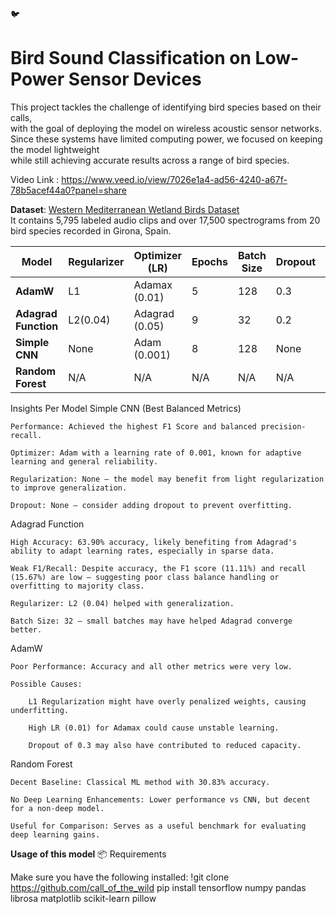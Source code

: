 🐦 
# Bird Sound Classification on Low-Power Sensor Devices

This project tackles the challenge of identifying bird species based on their calls,  
with the goal of deploying the model on wireless acoustic sensor networks.  
Since these systems have limited computing power, we focused on keeping the model lightweight  
while still achieving accurate results across a range of bird species.

Video Link : https://www.veed.io/view/7026e1a4-ad56-4240-a67f-78b5acef44a0?panel=share


**Dataset**: [Western Mediterranean Wetland Birds Dataset](https://zenodo.org/record/7505820)  
It contains 5,795 labeled audio clips and over 17,500 spectrograms from 20 bird species recorded in Girona, Spain.

| Model             | Regularizer | Optimizer (LR) | Epochs | Batch Size | Dropout | Accuracy | F1 Score | Recall | Precision |
| ----------------- | ----------- | -------------- | ------ | ---------- | ------- | -------- | -------- | ------ | --------- |
| **AdamW**         | L1          | Adamax (0.01)  | 5      | 128        | 0.3     | 22.03%   | 5.03%    | 10.96%  | 4.53%     |
| **Adagrad Function**  | L2(0.04)          | Adagrad (0.05)     | 9      | 32         | 0.2    | 63.90%   | 11.11%   | 15.67% | 13.31%    |
| **Simple CNN**    | None        | Adam (0.001)   | 8      | 128        | None    | 40.46%   | 38.28%   | 40.46% | 46.94%    |
| **Random Forest** | N/A         | N/A            | N/A    | N/A        | N/A     | 30.83%   | 22.59%   | 27.25% | 22.59%    |

 Insights Per Model
 Simple CNN (Best Balanced Metrics)

    Performance: Achieved the highest F1 Score and balanced precision-recall.

    Optimizer: Adam with a learning rate of 0.001, known for adaptive learning and general reliability.

    Regularization: None — the model may benefit from light regularization to improve generalization.

    Dropout: None — consider adding dropout to prevent overfitting.

Adagrad Function

    High Accuracy: 63.90% accuracy, likely benefiting from Adagrad's ability to adapt learning rates, especially in sparse data.

    Weak F1/Recall: Despite accuracy, the F1 score (11.11%) and recall (15.67%) are low — suggesting poor class balance handling or overfitting to majority class.

    Regularizer: L2 (0.04) helped with generalization.

    Batch Size: 32 — small batches may have helped Adagrad converge better.

 AdamW

    Poor Performance: Accuracy and all other metrics were very low.

    Possible Causes:

        L1 Regularization might have overly penalized weights, causing underfitting.

        High LR (0.01) for Adamax could cause unstable learning.

        Dropout of 0.3 may also have contributed to reduced capacity.

 Random Forest

    Decent Baseline: Classical ML method with 30.83% accuracy.

    No Deep Learning Enhancements: Lower performance vs CNN, but decent for a non-deep model.

    Useful for Comparison: Serves as a useful benchmark for evaluating deep learning gains.


**Usage of this model**
📦 Requirements

Make sure you have the following installed:
!git clone https://github.com/call_of_the_wild
pip install tensorflow numpy pandas librosa matplotlib scikit-learn pillow
